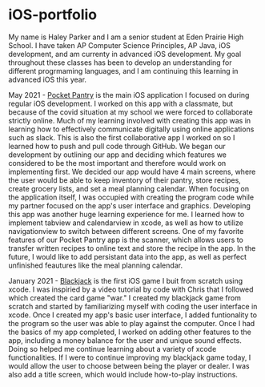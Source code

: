 # iOS-portfolio

My name is Haley Parker and I am a senior student at Eden Prairie High School. I have taken AP Computer Science Principles, AP Java, iOS development, and am currenty in advanced iOS development. My goal throughout these classes has been to develop an understanding for different progrmaming languages, and I am continuing this learning in advanced iOS this year.

May 2021 - [Pocket Pantry](https://github.com/EPHS-iOS/GroceryTest.git) is the main iOS application I focused on during regular iOS development. I worked on this app with a classmate, but because of the covid situation at my school we were forced to collaborate strictly online. Much of my learning involved with creating this app was in learning how to effectively communicate digitally using online applications such as slack. This is also the first collaborative app I worked on so I learned how to push and pull code through GitHub. We began our development by outlining our app and deciding which features we considered to be the most important and therefore would work on implementing first. We decided our app would have 4 main screens, where the user would be able to keep inventory of their pantry, store recipes, create grocery lists, and set a meal planning calendar. When focusing on the application itself, I was occupied with creating the program code while my partner focused on the app's user interface and graphics. Developing this app was another huge learning experience for me. I learned how to implement tabview and calendarview in xcode, as well as how to utilize navigationview to switch between different screens. One of my favorite features of our Pocket Pantry app is the scanner, which allows users to transfer written recipes to online text and store the recipe in the app. In the future, I would like to add persistant data into the app, as well as perfect unfinished feautures like the meal planning calendar.

January 2021 - [Blackjack](https://github.com/90306479/blackjack.git) is the first iOS game I buit from scratch using xcode. I was inspiried by a video tutorial by code with Chris that I followed which created the card game "war." I created my blackjack game from scratch and started by familiarizing myself with coding the user interface in xcode. Once I created my app's basic user interface, I added funtionality to the program so the user was able to play against the computer. Once I had the basics of my app completed, I worked on adding other features to the app, including a money balance for the user and unique sound effects. Doing so helped me continue learning about a variety of xcode functionalities. If I were to continue improving my blackjack game today, I would allow the user to choose between being the player or dealer. I was also add a title screen, which would include how-to-play instructions.


